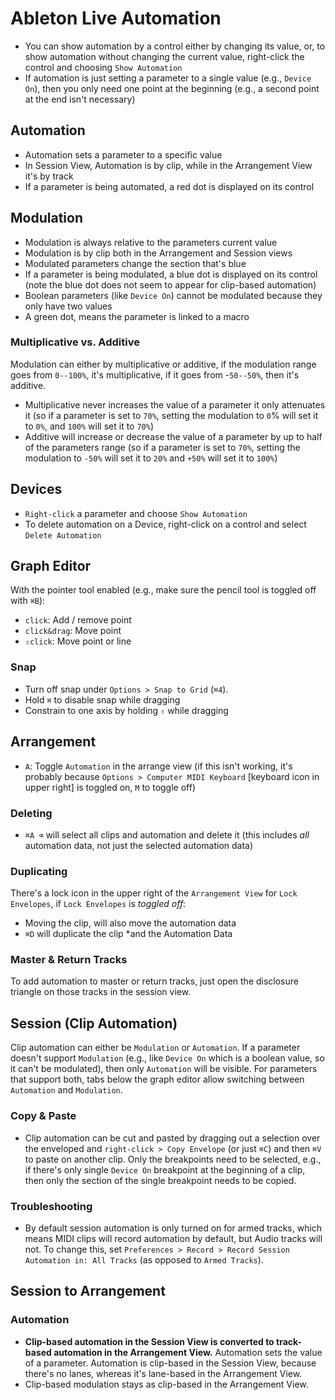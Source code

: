 # Ableton Live Automation

- You can show automation by a control either by changing its value, or, to show automation without changing the current value, right-click the control and choosing `Show Automation`
- If automation is just setting a parameter to a single value (e.g., `Device On`), then you only need one point at the beginning (e.g., a second point at the end isn't necessary)

## Automation

- Automation sets a parameter to a specific value
- In Session View, Automation is by clip, while in the Arrangement View it's by track
- If a parameter is being automated, a red dot is displayed on its control

## Modulation

- Modulation is always relative to the parameters current value
- Modulation is by clip both in the Arrangement and Session views
- Modulated parameters change the section that's blue
- If a parameter is being modulated, a blue dot is displayed on its control (note the blue dot does not seem to appear for clip-based automation)
- Boolean parameters (like `Device On`) cannot be modulated because they only have two values
- A green dot, means the parameter is linked to a macro

### Multiplicative vs. Additive

Modulation can either by multiplicative or additive, if the modulation range goes from `0--100%`, it's multiplicative, if it goes from -`50--50%`, then it's additive.

- Multiplicative never increases the value of a parameter it only attenuates it (so if a parameter is set to `70%`, setting the modulation to `0`% will set it to `0%`, and `100%` will set it to `70%`)
- Additive will increase or decrease the value of a parameter by up to half of the parameters range (so if a parameter is set to `70%`, setting the modulation to `-50%` will set it to `20%` and `+50%` will set it to `100%`)


## Devices

- `Right-click` a parameter and choose `Show Automation`
- To delete automation on a Device, right-click on a control and select `Delete Automation`

## Graph Editor

With the pointer tool enabled (e.g., make sure the pencil tool is toggled off with `⌘B`):

- `click`: Add / remove point
- `click&drag`: Move point
- `⇧click`: Move point or line

### Snap

- Turn off snap under `Options > Snap to Grid` (`⌘4`).
- Hold `⌘` to disable snap while dragging
- Constrain to one axis by holding `⇧` while dragging

## Arrangement

- `A`: Toggle `Automation` in the arrange view (if this isn't working, it's probably because `Options > Computer MIDI Keyboard` [keyboard icon in upper right] is toggled on, `M` to toggle off)

### Deleting

- `⌘A ⌫` will select all clips and automation and delete it (this includes *all* automation data, not just the selected automation data)

### Duplicating

There's a lock icon in the upper right of the `Arrangement View` for `Lock Envelopes`, if `Lock Envelopes` is *toggled off*:

- Moving the clip, will also move the automation data
- `⌘D` will duplicate the clip *and the Automation Data

### Master & Return Tracks

To add automation to master or return tracks, just open the disclosure triangle on those tracks in the session view.

## Session (Clip Automation)

Clip automation can either be `Modulation` or `Automation`. If a parameter doesn't support `Modulation` (e.g., like `Device On` which is a boolean value, so it can't be modulated), then only `Automation` will be visible. For parameters that support both, tabs below the graph editor allow switching between `Automation` and `Modulation`.

### Copy & Paste

- Clip automation can be cut and pasted by dragging out a selection over the enveloped and `right-click > Copy Envelope` (or just `⌘C`) and then `⌘V` to paste on another clip. Only the breakpoints need to be selected, e.g., if there's only single `Device On` breakpoint at the beginning of a clip, then only the section of the single breakpoint needs to be copied.

### Troubleshooting

- By default session automation is only turned on for armed tracks, which means MIDI clips will record automation by default, but Audio tracks will not. To change this, set `Preferences > Record > Record Session Automation in: All Tracks` (as opposed to `Armed Tracks`).

## Session to Arrangement

### Automation

- **Clip-based automation in the Session View is converted to track-based automation in the Arrangement View.** Automation sets the value of a parameter. Automation is clip-based in the Session View, because there's no lanes, whereas it's lane-based in the Arrangement View.
- Clip-based modulation stays as clip-based in the Arrangement View.
